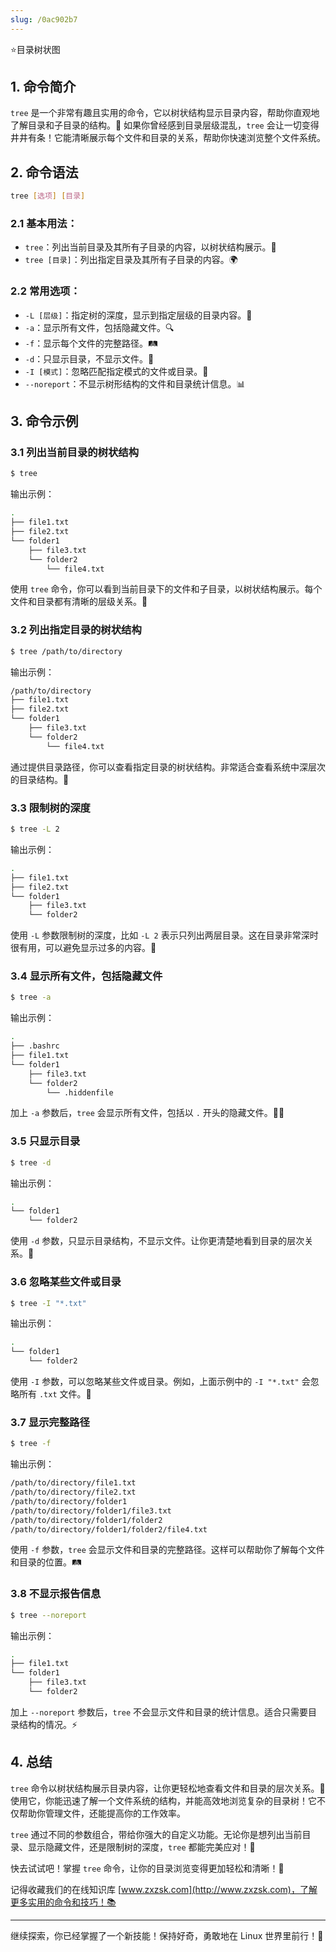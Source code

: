 ```yaml
---
slug: /0ac902b7
---
```

⭐目录树状图

## 1. 命令简介

`tree` 是一个非常有趣且实用的命令，它以树状结构显示目录内容，帮助你直观地了解目录和子目录的结构。🌳 如果你曾经感到目录层级混乱，`tree` 会让一切变得井井有条！它能清晰展示每个文件和目录的关系，帮助你快速浏览整个文件系统。

## 2. 命令语法

```bash
tree [选项] [目录]
```

### 2.1 **基本用法**：

* `tree`：列出当前目录及其所有子目录的内容，以树状结构展示。🌲
* `tree [目录]`：列出指定目录及其所有子目录的内容。🌍

### 2.2 **常用选项**：

* `-L [层级]`：指定树的深度，显示到指定层级的目录内容。🌱
* `-a`：显示所有文件，包括隐藏文件。🔍
* `-f`：显示每个文件的完整路径。🛤️
* `-d`：只显示目录，不显示文件。📁
* `-I [模式]`：忽略匹配指定模式的文件或目录。🚫
* `--noreport`：不显示树形结构的文件和目录统计信息。📊

## 3. 命令示例

### 3.1 **列出当前目录的树状结构**

```bash
$ tree
```

输出示例：

```bash
.
├── file1.txt
├── file2.txt
└── folder1
    ├── file3.txt
    └── folder2
        └── file4.txt
```

使用 `tree` 命令，你可以看到当前目录下的文件和子目录，以树状结构展示。每个文件和目录都有清晰的层级关系。🌳

### 3.2 **列出指定目录的树状结构**

```bash
$ tree /path/to/directory
```

输出示例：

```bash
/path/to/directory
├── file1.txt
├── file2.txt
└── folder1
    ├── file3.txt
    └── folder2
        └── file4.txt
```

通过提供目录路径，你可以查看指定目录的树状结构。非常适合查看系统中深层次的目录结构。📂

### 3.3 **限制树的深度**

```bash
$ tree -L 2
```

输出示例：

```bash
.
├── file1.txt
├── file2.txt
└── folder1
    ├── file3.txt
    └── folder2
```

使用 `-L` 参数限制树的深度，比如 `-L 2` 表示只列出两层目录。这在目录非常深时很有用，可以避免显示过多的内容。🌱

### 3.4 **显示所有文件，包括隐藏文件**

```bash
$ tree -a
```

输出示例：

```bash
.
├── .bashrc
├── file1.txt
└── folder1
    ├── file3.txt
    └── folder2
        └── .hiddenfile
```

加上 `-a` 参数后，`tree` 会显示所有文件，包括以 `.` 开头的隐藏文件。🕵️‍♀️

### 3.5 **只显示目录**

```bash
$ tree -d
```

输出示例：

```bash
.
└── folder1
    └── folder2
```

使用 `-d` 参数，只显示目录结构，不显示文件。让你更清楚地看到目录的层次关系。📂

### 3.6 **忽略某些文件或目录**

```bash
$ tree -I "*.txt"
```

输出示例：

```bash
.
└── folder1
    └── folder2
```

使用 `-I` 参数，可以忽略某些文件或目录。例如，上面示例中的 `-I "*.txt"` 会忽略所有 `.txt` 文件。🚫

### 3.7 **显示完整路径**

```bash
$ tree -f
```

输出示例：

```bash
/path/to/directory/file1.txt
/path/to/directory/file2.txt
/path/to/directory/folder1
/path/to/directory/folder1/file3.txt
/path/to/directory/folder1/folder2
/path/to/directory/folder1/folder2/file4.txt
```

使用 `-f` 参数，`tree` 会显示文件和目录的完整路径。这样可以帮助你了解每个文件和目录的位置。🛤️

### 3.8 **不显示报告信息**

```bash
$ tree --noreport
```

输出示例：

```bash
.
├── file1.txt
└── folder1
    ├── file3.txt
    └── folder2
```

加上 `--noreport` 参数后，`tree` 不会显示文件和目录的统计信息。适合只需要目录结构的情况。⚡

## 4. 总结

`tree` 命令以树状结构展示目录内容，让你更轻松地查看文件和目录的层次关系。🌲 使用它，你能迅速了解一个文件系统的结构，并能高效地浏览复杂的目录树！它不仅帮助你管理文件，还能提高你的工作效率。

`tree` 通过不同的参数组合，带给你强大的自定义功能。无论你是想列出当前目录、显示隐藏文件，还是限制树的深度，`tree` 都能完美应对！🎯

快去试试吧！掌握 `tree` 命令，让你的目录浏览变得更加轻松和清晰！🚀

记得收藏我们的在线知识库 [www.zxzsk.com](http://www.zxzsk.com)，了解更多实用的命令和技巧！📚

---

继续探索，你已经掌握了一个新技能！保持好奇，勇敢地在 Linux 世界里前行！🌟
